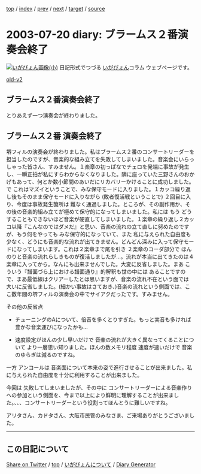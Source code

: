 [top](../index.html) 
 / [index](index.html) 
 / [prev](ig030718.html) 
 / [next](ig030723.html) 
 / [target](https://igapyon.github.io/diary/2003/ig030720.html) 
 / [source](https://github.com/igapyon/diary/blob/gh-pages/2003/ig030720.html.src.md) 

2003-07-20 diary: ブラームス２番演奏会終了
=====================================================================================================
[![いがぴょん画像(小)](https://igapyon.github.io/diary/images/iga200306s.jpg "いがぴょん")](https://igapyon.github.io/diary/memo/memoigapyon.html) 日記形式でつづる [いがぴょん](https://igapyon.github.io/diary/memo/memoigapyon.html)コラム ウェブページです。

[old-v2](ig030720-orig.html)

## ブラームス２番演奏会終了

とりあえず一つ演奏会が終わりました。


## ブラームス２番 演奏会終了

堺フィルの演奏会が終わりました。私はブラームス２番のコンサートリーダーを担当したのですが、音楽的な組み立てを失敗してしまいました。音楽会にいらっしゃった皆さん、すみません。１楽章の初っぱなでチェロを発端に事故が発生し、一瞬正拍が私にすらわからなくなりました。隣に座っていた三野さんのおかげもあって、何とか数小節間のあいだにリカバリーかけることに成功しました。で これはマズイということで、みな保守モードに入りました。１カッコ繰り返し後もそのまま保守モードに入りながら (敗者復活戦ということで) ２回目に入り、今度は事故発生箇所は 難なく通過しました。ところが、その副作用か、その後の音楽的組み立てが極めて保守的になってしまいました。私には もう どうすることもできないほど音楽が硬直してしまいました。１楽章の繰り返し２カッコ以降『こんなのではダメだ』と思い、音楽の流れの立て直しに努めたのですが、もう何をやっても みな保守的になっていて、また 私に与えられた自由度も少なく、どうにも音楽的な流れが出てきません。どんどん深みに入って保守モードになってしまいます。これは２楽章まで尾を引き ２楽章のコーダ部分で ほんのりと音楽の流れらしきものが復活しましたが…。流れが本当に出てきたのは４楽章に入ってから。なんにも出来ませんでした。大変に反省しました。まあ こういう『譜面づら上における譜面通り』的解釈も世の中には あることですので、まあ最低線はクリアーしたとは思いますが、音楽の流れ不在という面では 大いに反省しました。(細かい事故はさておき、)音楽の流れという側面では、ここ数年間の堺フィルの演奏会の中でサイアクだったです。すみません。

その他の反省点

* チューニングのAについて、倍音を多くとりすぎた。もっと実音も多ければ 豊かな音楽運びになったかも…
  
* 速度設定がほんの少し早いだけで 音楽の流れが大きく異なってくることについて
  より一層思い知りました。ほんの数メモリ程度 速度が速いだけで 音楽のゆらぎは減るのですね。

一方 アンコールは 音楽面について本来の姿で進行させることが出来ました。私に与えられた自由度を十分に利用することが出来ました。

今回は 失敗してしまいましたが、その中に コンサートリーダーによる音楽作りへの参加という側面を、今まで以上により鮮明に理解することが出来ました。、、、コンサートリーダーという役割ってほんとうに難しいですね。

アリタさん、カドタさん、大阪市民管のみなさま、ご来場ありがとうございました。

----------------------------------------------------------------------------------------------------

## この日記について

[Share on Twitter](https://twitter.com/intent/tweet?hashtags=igapyon%2Cdiary%2C%E3%81%84%E3%81%8C%E3%81%B4%E3%82%87%E3%82%93&text=%E3%83%96%E3%83%A9%E3%83%BC%E3%83%A0%E3%82%B9%EF%BC%92%E7%95%AA%E6%BC%94%E5%A5%8F%E4%BC%9A%E7%B5%82%E4%BA%86&url=https%3A%2F%2Figapyon.github.io%2Fdiary%2F2003%2Fig030720.html) / [top](../index.html) / [いがぴょんについて](https://igapyon.github.io/diary/memo/memoigapyon.html) / [Diary Generator](https://github.com/igapyon/igapyonv3)
